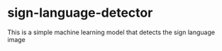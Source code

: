 # sign-language-detector
This is a simple machine learning model that detects the sign language image 

